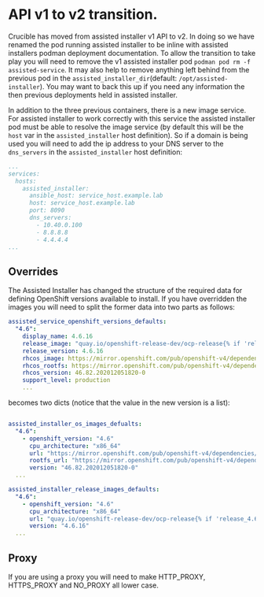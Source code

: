 # API v1 to v2 transition. 

Crucible has moved from assisted installer v1 API to v2. 
In doing so we have renamed the pod running assisted installer to be inline
with assisted installers podman deployment documentation. To allow the
transition to take play you will need to remove the v1 assisted installer pod
`podman pod rm -f assisted-service`. It may also help to remove anything left
behind from the previous pod in the `assisted_installer_dir`(default:
`/opt/assisted-installer`). You may want to back this up if you need any
information the then previous deployments held in assisted installer.

In addition to the three previous containers, there is a new image service. 
For assisted installer to work correctly with this service the assisted
installer pod must be able to resolve the image service (by default this will
be the `host` var in the `assisted_installer` host definition). So if a
domain is being used you will need to add the ip address to your DNS server
to the `dns_servers` in the `assisted_installer` host definition:

```yaml
...
services:
  hosts:
    assisted_installer:
      ansible_host: service_host.example.lab
      host: service_host.example.lab
      port: 8090 
      dns_servers:
        - 10.40.0.100
        - 8.8.8.8
        - 4.4.4.4
...
```

## Overrides

The Assisted Installer has changed the structure of the required data for
defining OpenShift versions available to install. If you have overridden the
images you will need to split the former data into two parts as follows:

```yaml
assisted_service_openshift_versions_defaults:
  "4.6":
    display_name: 4.6.16
    release_image: "quay.io/openshift-release-dev/ocp-release{% if 'release_4.6' in image_hashes %}@{{ image_hashes['release_4.6'] }}{% else %}:4.6.17-x86_64{% endif %}"
    release_version: 4.6.16
    rhcos_image: https://mirror.openshift.com/pub/openshift-v4/dependencies/rhcos/4.6/4.6.8/rhcos-4.6.8-x86_64-live.x86_64.iso
    rhcos_rootfs: https://mirror.openshift.com/pub/openshift-v4/dependencies/rhcos/4.6/4.6.8/rhcos-live-rootfs.x86_64.img
    rhcos_version: 46.82.202012051820-0
    support_level: production
    ...
```

becomes two dicts (notice that the value in the new version is a list):

```yaml

assisted_installer_os_images_defualts:
  "4.6":
    - openshift_version: "4.6"
      cpu_architecture: "x86_64"
      url: "https://mirror.openshift.com/pub/openshift-v4/dependencies/rhcos/4.6/4.6.8/rhcos-4.6.8-x86_64-live.x86_64.iso"
      rootfs_url: "https://mirror.openshift.com/pub/openshift-v4/dependencies/rhcos/4.6/4.6.8/rhcos-live-rootfs.x86_64.img"
      version: "46.82.202012051820-0"
  ...

assisted_installer_release_images_defaults: 
  "4.6":
    - openshift_version: "4.6"
      cpu_architecture: "x86_64"
      url: "quay.io/openshift-release-dev/ocp-release{% if 'release_4.6' in image_hashes %}@{{ image_hashes['release_4.6'] }}{% else %}:4.6.16-x86_64{% endif %}"
      version: "4.6.16"
  ...
```

## Proxy

If you are using a proxy you will need to make HTTP_PROXY, HTTPS_PROXY and
NO_PROXY all lower case. 
